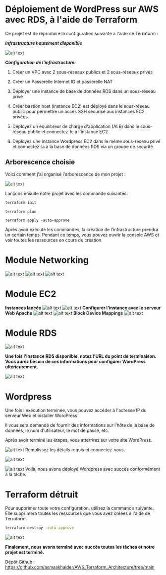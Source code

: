 # Déploiement de WordPress sur AWS avec RDS, à l'aide de Terraform

Ce projet est de reproduire la configuration suivante à l'aide de Terraform :

***Infrastructure hautement disponible***

![alt text](<images/Screenshot from 2024-10-23 00-34-15.png>)

***Configuration de l'infrastructure:***

1. Créer un VPC avec 2 sous-réseaux publics et 2 sous-réseaux privés

2. Créer un  Passerelle Internet IG et passerelle NAT

3. Déployer une instance de base de données RDS dans un sous-réseau privé
   
   
4. Créer bastion host (instance EC2) est déployé dans le sous-réseau public pour permettre un accès SSH sécurisé aux instances EC2 privées.
   
5. Déployez un équilibreur de charge d'application (ALB) dans le sous-réseau public et connectez-le à l'instance EC2

6. Déployez une instance Wordpress EC2 dans le même sous-réseau privé et connectez-la à la base de données RDS via un groupe de sécurité
   
## Arborescence choisie

Voici comment j'ai organisé l'arborescence de mon projet :

![alt text](images/modules.png)

Lançons ensuite notre projet avec les commande suivantes:
```bash
terraform init
```
```
terraform plan
```
```
terraform apply -auto-approve
```

Après avoir exécuté les commandes, la création de l'infrastructure prendra un certain temps. Pendant ce temps, vous pouvez ouvrir la console AWS et voir toutes les ressources en cours de création.

# Module Networking
![alt text](images/VPC1.png)
![alt text](images/intergtw.png)
![alt text](images/nat_gateways.png)

# Module EC2
**Instances lancée**
![alt text](images/sg_ALB.png)
![alt text](images/sg_bastion.png)
**Configurer l'instance avec le serveur Web Apache**
![alt text](<images/load balancers.png>)
![alt text](images/autoscaling.png)
**Block Device Mappings**
![alt text](images/volume.png)

# Module RDS
![alt text](images/RDS.png)

**Une fois l'instance RDS disponible, notez l'URL du point de terminaison. Vous aurez besoin de ces informations pour configurer WordPress ultérieurement.**

![alt text](images/RDS_SUB.png)
# Wordpress
Une fois l'exécution terminée, vous pouvez accéder à l'adresse IP du serveur Web et installer WordPress .

Il vous sera demandé de fournir des informations sur l'hôte de la base de données, le nom d'utilisateur, le mot de passe, etc.

Après avoir terminé les étapes, vous atterrirez sur votre site WordPress.

![alt text](images/wordprees.png)
Remplissez les détails requis et connectez-vous.

![alt text](images/wolcom.png)

![alt text](images/wordpressfinal.png)
Voilà, nous avons déployé Wordpress avec succès conformément à la tâche.

# Terraform détruit

Pour supprimer toute votre configuration, utilisez la commande suivante. Elle supprimera toutes les ressources que vous avez créées à l'aide de Terraform.

```bash
terraform destroy -auto-approve
```
![alt text](images/destroy.png)

**Finalement, nous avons terminé avec succès toutes les tâches et notre projet est terminé.**

Dépôt Github : https://github.com/asmaakhaider/AWS_Terraform_Architecture/tree/main